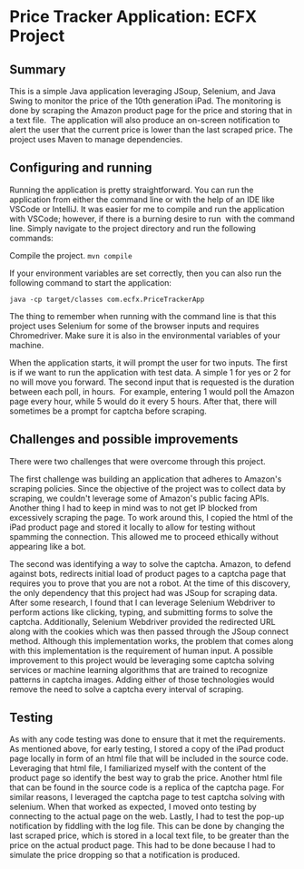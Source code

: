 # Price Tracker Application: ECFX Project

## Summary
This is a simple Java application leveraging JSoup, Selenium, and Java Swing to monitor the price of the 10th generation iPad. The monitoring is done by scraping the Amazon product page for the price and storing that in a text file. 
The application will also produce an on-screen notification to alert the user that the current price is lower than the last scraped price. The project uses Maven to manage dependencies.


## Configuring and running
Running the application is pretty straightforward. You can run the application from either the command line or with the help of an IDE like VSCode or IntelliJ. It was easier for me to compile and run the application with VSCode; however, if there is a burning desire to run 
with the command line. Simply navigate to the project directory and run the following commands:

Compile the project.
```mvn compile```

If your environment variables are set correctly, then you can also run the following command to start the application:

```java -cp target/classes com.ecfx.PriceTrackerApp```

The thing to remember when running with the command line is that this project uses Selenium for some of the browser inputs and requires Chromedriver. Make sure it is also in the environmental variables of your machine.

When the application starts, it will prompt the user for two inputs. The first is if we want to run the application with test data. A simple 1 for yes or 2 for no will move you forward. The second input that is requested is the duration between each poll, in hours. 
For example, entering 1 would poll the Amazon page every hour, while 5 would do it every 5 hours. After that, there will sometimes be a prompt for captcha before scraping.


## Challenges and possible improvements
There were two challenges that were overcome through this project. 

The first challenge was building an application that adheres to Amazon's scraping policies. Since the objective of the project was to collect data by scraping, we couldn't leverage some of Amazon's public facing APIs. Another thing I had to keep in mind was to not get IP blocked from
excessively scraping the page. To work around this, I copied the html of the iPad product page and stored it locally to allow for testing without spamming the connection. This allowed me to proceed ethically without appearing like a bot.

The second was identifying a way to solve the captcha. Amazon, to defend against bots, redirects initial load of product pages to a captcha page that requires you to prove that you are not a robot. 
At the time of this discovery, the only dependency that this project had was JSoup for scraping data. After some research, I found that I can leverage Selenium Webdriver to perform actions like clicking, typing, and submitting forms to solve the captcha. Additionally, Selenium Webdriver provided
the redirected URL along with the cookies which was then passed through the JSoup connect method. Although this implementation works, the problem that comes along with this implementation is the requirement of human input. A possible improvement to this project would be 
leveraging some captcha solving services or machine learning algorithms that are trained to recognize patterns in captcha images. Adding either of those technologies would remove the need to solve a captcha every interval of scraping.

## Testing
As with any code testing was done to ensure that it met the requirements. As mentioned above, for early testing, I stored a copy of the iPad product page locally in form of an html file that will be included in the source code. Leveraging that html file, I familiarized myself 
with the content of the product page so identify the best way to grab the price. Another html file that can be found in the source code is a replica of the captcha page. For similar reasons, I leveraged the captcha page to test captcha solving with selenium. When that worked as expected,
I moved onto testing by connecting to the actual page on the web. Lastly, I had to test the pop-up notification by fiddling with the log file. This can be done by changing the last scraped price, which is stored in a local text file, to be greater than the price on the actual product page.
This had to be done because I had to simulate the price dropping so that a notification is produced.
